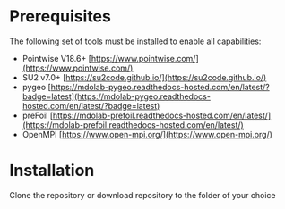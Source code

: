 # Prerequisites
The following set of tools must be installed to enable all capabilities:

* Pointwise V18.6+ [https://www.pointwise.com/](https://www.pointwise.com/)
* SU2 v7.0+ [https://su2code.github.io/](https://su2code.github.io/)
* pygeo [https://mdolab-pygeo.readthedocs-hosted.com/en/latest/?badge=latest](https://mdolab-pygeo.readthedocs-hosted.com/en/latest/?badge=latest)
* preFoil [https://mdolab-prefoil.readthedocs-hosted.com/en/latest/](https://mdolab-prefoil.readthedocs-hosted.com/en/latest/)
* OpenMPI [https://www.open-mpi.org/](https://www.open-mpi.org/)

# Installation
Clone the repository or download repository to the folder of your choice